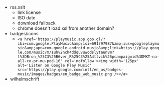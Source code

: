 * rss.xslt
  * link license
  * ISO date
  * download fallback
  * chrome doesn't load xsl from another domain?
* badges/icons
  * `<a href='https://playmusic.app.goo.gl/?ibi=com.google.PlayMusic&amp;isi=691797987&amp;ius=googleplaymusic&amp;apn=com.google.android.music&amp;link=https://play.google.com/music/m/Iuhv2nch4ddquvuwqdslytaunvm?t%3DBron_%25C3%25B6ver_R%25C3%25A4ttvik%26pcampaignid%3DMKT-na-all-co-pr-mu-pod-16' rel='nofollow'><img width='125px' alt='Listen on Google Play Music' src='https://play.google.com/intl/en_us/badges-music/images/badges/en_badge_web_music.png'/></a>`
* wilhelmschrift
